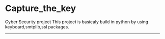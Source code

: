 # Capture_the_key
Cyber Security project
This project is basicaly build in python by using keyboard,smtplib,ssl packages.
********************************************************************************
